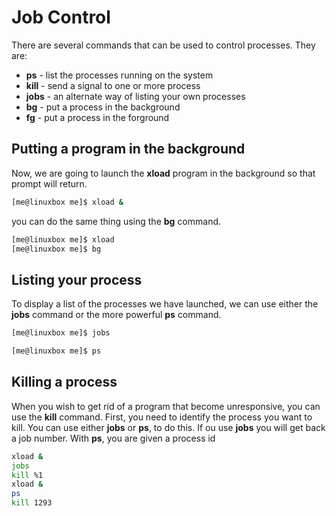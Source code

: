 # Job Control
There are several commands that can be used to control processes. They are:
- **ps** - list the processes running on the system
- **kill** - send a signal to one or more process
- **jobs** - an alternate way of listing your own processes
- **bg** - put a process in the background
- **fg** - put a process in the forground

## Putting a program in the background
Now, we are going to launch the **xload** program in the background so that prompt will return.
```bash
[me@linuxbox me]$ xload &
```
you can do the same thing using the **bg** command.
```bash
[me@linuxbox me]$ xload
[me@linuxbox me]$ bg
```

## Listing your process
To display a list of the processes we have launched, we can use either the **jobs** command or the more powerful **ps** command.
```bash
[me@linuxbox me]$ jobs
```
```bash
[me@linuxbox me]$ ps
```

## Killing a process
When you wish to get rid of a program that become unresponsive, you can use the **kill** command. First, you need to identify the process you want to kill. You can use either **jobs** or **ps**, to do this. If ou use **jobs** you will get back a job number. With **ps**, you are given a process id
```bash
xload &
jobs
kill %1
xload &
ps
kill 1293
```



<!--stackedit_data:
eyJoaXN0b3J5IjpbMjA0MTM3NzMwMCwtMjcwNzQ4MzMxXX0=
-->